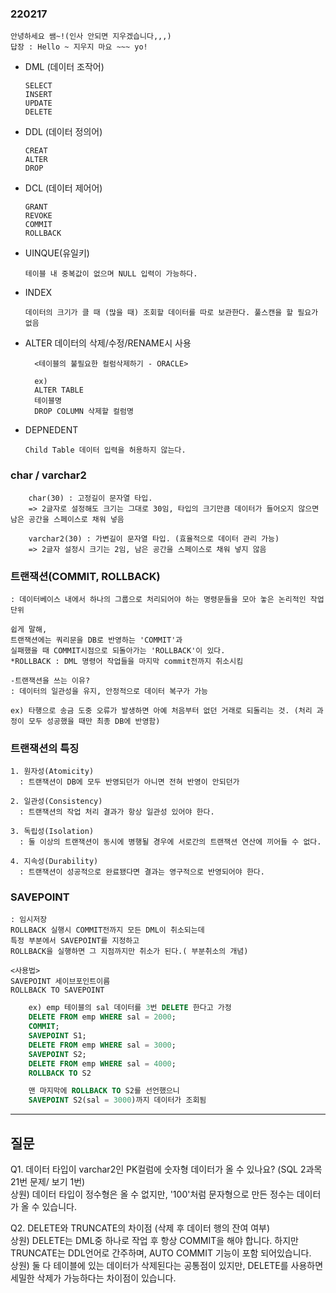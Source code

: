 ### 220217
    안녕하세요 쌤~!(인사 안되면 지우겠습니다,,,)
    답장 : Hello ~ 지우지 마요 ~~~ yo!

- DML (데이터 조작어)  

      SELECT
      INSERT
      UPDATE
      DELETE

    
- DDL (데이터 정의어)

      CREAT
      ALTER
      DROP


- DCL (데이터 제어어)
    
      GRANT
      REVOKE
      COMMIT
      ROLLBACK

- UINQUE(유일키) 

      테이블 내 중복값이 없으며 NULL 입력이 가능하다.

- INDEX 
      
      데이터의 크기가 클 때 (많을 때) 조회할 데이터를 따로 보관한다. 풀스캔을 할 필요가 없음
        
- ALTER 
      데이터의 삭제/수정/RENAME시 사용

        <테이블의 불필요한 컬럼삭제하기 - ORACLE>
        
        ex)
        ALTER TABLE
        테이블명
        DROP COLUMN 삭제할 컬럼명

- DEPNEDENT

      Child Table 데이터 입력을 허용하지 않는다.

### char / varchar2
```
    char(30) : 고정길이 문자열 타입.
    => 2글자로 설정해도 크기는 그대로 30임, 타입의 크기만큼 데이터가 들어오지 않으면 남은 공간을 스페이스로 채워 넣음

    varchar2(30) : 가변길이 문자열 타입. (효율적으로 데이터 관리 가능)
    => 2글자 설정시 크기는 2임, 남은 공간을 스페이스로 채워 넣지 않음
```   

### 트랜잭션(COMMIT, ROLLBACK)
    : 데이터베이스 내에서 하나의 그룹으로 처리되어야 하는 명령문들을 모아 놓은 논리적인 작업 단위

    쉽게 말해, 
    트랜잭션에는 쿼리문을 DB로 반영하는 'COMMIT'과 
    실패했을 때 COMMIT시점으로 되돌아가는 'ROLLBACK'이 있다.
    *ROLLBACK : DML 명령어 작업들을 마지막 commit전까지 취소시킴

    -트랜잭션을 쓰는 이유?
    : 데이터의 일관성을 유지, 안정적으로 데이터 복구가 가능

    ex) 타행으로 송금 도중 오류가 발생하면 아예 처음부터 없던 거래로 되돌리는 것. (처리 과정이 모두 성공했을 때만 최종 DB에 반영함)

### 트랜잭션의 특징
    1. 원자성(Atomicity) 
      : 트랜잭션이 DB에 모두 반영되던가 아니면 전혀 반영이 안되던가

    2. 일관성(Consistency)
      : 트랜잭션의 작업 처리 결과가 항상 일관성 있어야 한다.

    3. 독립성(Isolation)
      : 둘 이상의 트랜잭션이 동시에 병행될 경우에 서로간의 트랜잭션 연산에 끼어들 수 없다.

    4. 지속성(Durability)
      : 트랜잭션이 성공적으로 완료됐다면 결과는 영구적으로 반영되어야 한다.

### SAVEPOINT
    : 임시저장
    ROLLBACK 실행시 COMMIT전까지 모든 DML이 취소되는데 
    특정 부분에서 SAVEPOINT를 지정하고 
    ROLLBACK을 실행하면 그 지점까지만 취소가 된다.( 부분취소의 개념)

    <사용법> 
    SAVEPOINT 세이브포인트이름
    ROLLBACK TO SAVEPOINT 

```sql
    ex) emp 테이블의 sal 데이터를 3번 DELETE 한다고 가정
    DELETE FROM emp WHERE sal = 2000;
    COMMIT;
    SAVEPOINT S1; 
    DELETE FROM emp WHERE sal = 3000;
    SAVEPOINT S2;
    DELETE FROM emp WHERE sal = 4000;
    ROLLBACK TO S2

    맨 마지막에 ROLLBACK TO S2를 선언했으니 
    SAVEPOINT S2(sal = 3000)까지 데이터가 조회됨
```
    
---
질문
-
Q1. 데이터 타입이 varchar2인 PK컬럼에 숫자형 데이터가 올 수 있나요?  (SQL 2과목 21번 문제/ 보기 1번)  
    상원) 데이터 타입이 정수형은 올 수 없지만, '100'처럼 문자형으로 만든 정수는 데이터가 올 수 있습니다.  

Q2. DELETE와 TRUNCATE의 차이점 (삭제 후 데이터 행의 잔여 여부)  
    상원) DELETE는 DML중 하나로 작업 후 항상 COMMIT을 해야 합니다. 하지만 TRUNCATE는 DDL언어로 간주하며, AUTO COMMIT 기능이 포함 되어있습니다.  
    상원) 둘 다 테이블에 있는 데이터가 삭제된다는 공통점이 있지만, DELETE를 사용하면 세밀한 삭제가 가능하다는 차이점이 있습니다.  

